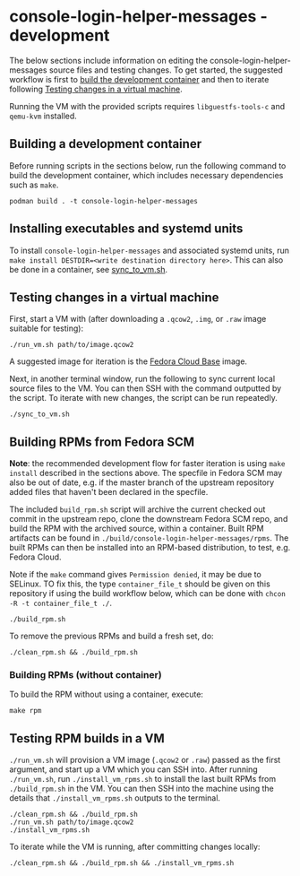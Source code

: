 # console-login-helper-messages - development

The below sections include information on editing the
console-login-helper-messages source files and testing changes. To get
started, the suggested workflow is first to
[build the development container](README.md#building-a-development-container)
and then to iterate following [Testing changes in a virtual machine](README.md#testing-changes-in-a-virtual-machine).

Running the VM with the provided scripts requires `libguestfs-tools-c`
and `qemu-kvm` installed.

## Building a development container

Before running scripts in the sections below, run the following command
to build the development container, which includes necessary
dependencies such as `make`.

```
podman build . -t console-login-helper-messages
```

## Installing executables and systemd units

To install `console-login-helper-messages` and associated systemd units,
run `make install DESTDIR=<write destination directory here>`. This can
also be done in a container, see [sync_to_vm.sh](sync_to_vm.sh).

## Testing changes in a virtual machine

First, start a VM with (after downloading a `.qcow2`, `.img`, or `.raw`
image suitable for testing):

```
./run_vm.sh path/to/image.qcow2
```

A suggested image for iteration is the [Fedora Cloud Base](https://alt.fedoraproject.org/cloud/)
image.

Next, in another terminal window, run the following to sync current
local source files to the VM. You can then SSH with the command
outputted by the script. To iterate with new changes, the script can be
run repeatedly.

```
./sync_to_vm.sh
```

## Building RPMs from Fedora SCM

**Note**: the recommended development flow for faster iteration is using
`make install` described in the sections above. The specfile in Fedora
SCM may also be out of date, e.g. if the master branch of the upstream
repository added files that haven't been declared in the specfile.

The included `build_rpm.sh` script will archive the current checked out
commit in the upstream repo, clone the downstream Fedora SCM repo,
and build the RPM with the archived source, within a container.
Built RPM artifacts can be found in `./build/console-login-helper-messages/rpms`.
The built RPMs can then be installed into an RPM-based distribution,
to test, e.g. Fedora Cloud.

Note if the `make` command gives `Permission denied`, it may be
due to SELinux. TO fix this, the type `container_file_t` should be
given on this repository if using the build workflow below, which
can be done with `chcon -R -t container_file_t ./`.

```
./build_rpm.sh
```

To remove the previous RPMs and build a fresh set, do:

```
./clean_rpm.sh && ./build_rpm.sh
```

### Building RPMs (without container)

To build the RPM without using a container, execute:

```
make rpm
```

## Testing RPM builds in a VM

`./run_vm.sh` will provision a VM image (`.qcow2` or `.raw`) passed as
the first argument, and start up a VM which you can SSH into. After
running `./run_vm.sh`, run `./install_vm_rpms.sh` to install the last
built RPMs from `./build_rpm.sh` in the VM. You can then SSH into the
machine using the details that `./install_vm_rpms.sh` outputs to the
terminal.

```
./clean_rpm.sh && ./build_rpm.sh
./run_vm.sh path/to/image.qcow2
./install_vm_rpms.sh
```

To iterate while the VM is running, after committing changes locally:

```
./clean_rpm.sh && ./build_rpm.sh && ./install_vm_rpms.sh
```
